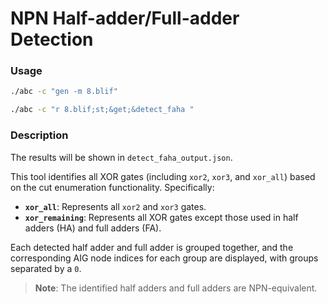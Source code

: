 # NPN Half-adder/Full-adder Detection

### Usage

```bash
./abc -c "gen -m 8.blif"
```
```bash
./abc -c "r 8.blif;st;&get;&detect_faha "
```

### Description

The results will be shown in `detect_faha_output.json`.

This tool identifies all XOR gates (including `xor2`, `xor3`, and `xor_all`) based on the cut enumeration functionality. Specifically:

*   **`xor_all`**: Represents all `xor2` and `xor3` gates.
*   **`xor_remaining`**: Represents all XOR gates except those used in half adders (HA) and full adders (FA).

Each detected half adder and full adder is grouped together, and the corresponding AIG node indices for each group are displayed, with groups separated by a `0`.

> **Note**: The identified half adders and full adders are NPN-equivalent.